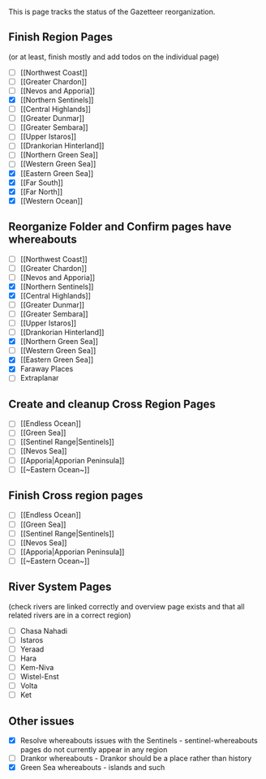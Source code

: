 
This is page tracks the status of the Gazetteer reorganization. 

## Finish Region Pages
(or at least, finish mostly and add todos on the individual page)
* [ ] [[Northwest Coast]]
* [ ] [[Greater Chardon]]
* [ ] [[Nevos and Apporia]]
* [x] [[Northern Sentinels]]
* [ ] [[Central Highlands]]
* [ ] [[Greater Dunmar]]
* [ ] [[Greater Sembara]]
* [ ] [[Upper Istaros]]
* [ ] [[Drankorian Hinterland]]
* [ ] [[Northern Green Sea]]
* [ ] [[Western Green Sea]]
* [x] [[Eastern Green Sea]]
* [x] [[Far South]]
* [x] [[Far North]]
* [x] [[Western Ocean]]

## Reorganize Folder and Confirm pages have whereabouts
* [ ] [[Northwest Coast]]
* [ ] [[Greater Chardon]]
* [ ] [[Nevos and Apporia]]
* [x] [[Northern Sentinels]]
* [x] [[Central Highlands]]
* [ ] [[Greater Dunmar]]
* [ ] [[Greater Sembara]]
* [ ] [[Upper Istaros]]
* [ ] [[Drankorian Hinterland]]
* [x] [[Northern Green Sea]]
* [ ] [[Western Green Sea]]
* [x] [[Eastern Green Sea]]
* [x] Faraway Places
* [ ] Extraplanar

## Create and cleanup Cross Region Pages
* [ ] [[Endless Ocean]]
* [ ] [[Green Sea]]
* [ ] [[Sentinel Range|Sentinels]]
* [ ] [[Nevos Sea]]
* [ ] [[Apporia|Apporian Peninsula]]
* [ ] [[~Eastern Ocean~]]

## Finish Cross region pages
* [ ] [[Endless Ocean]]
* [ ] [[Green Sea]]
* [ ] [[Sentinel Range|Sentinels]]
* [ ] [[Nevos Sea]]
* [ ] [[Apporia|Apporian Peninsula]]
* [ ] [[~Eastern Ocean~]]

## River System Pages
(check rivers are linked correctly and overview page exists and that all related rivers are in a correct region)
* [ ] Chasa Nahadi
* [ ] Istaros
* [ ] Yeraad
* [ ] Hara
* [ ] Kem-Niva
* [ ] Wistel-Enst
* [ ] Volta
* [ ] Ket

## Other issues
* [x] Resolve whereabouts issues with the Sentinels - sentinel-whereabouts pages do not currently appear in any region
* [ ] Drankor whereabouts - Drankor should be a place rather than history
* [x] Green Sea whereabouts - islands and such